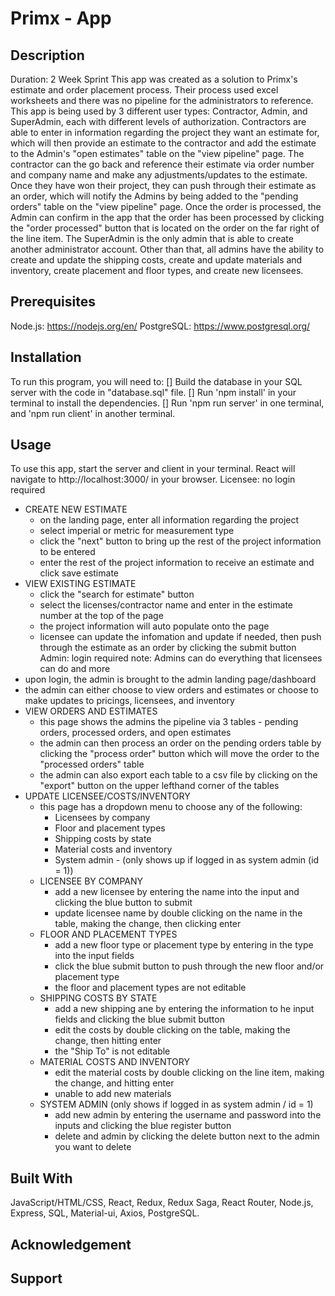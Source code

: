 # Primx - App

## Description
Duration: 2 Week Sprint
This app was created as a solution to Primx's estimate and order placement process. Their process used excel worksheets and there was no pipeline for the administrators to reference. This app is being used by 3 different user types: Contractor, Admin, and SuperAdmin, each with different levels of authorization. Contractors are able to enter in information regarding the project they want an estimate for, which will then provide an estimate to the contractor and add the estimate to the Admin's "open estimates" table on the "view pipeline" page. The contractor can the go back and reference their estimate via order number and company name and make any adjustments/updates to the estimate. Once they have won their project, they can push through their estimate as an order, which will notify the Admins by being added to the "pending orders" table on the "view pipeline" page. Once the order is processed, the Admin can confirm in the app that the order has been processed by clicking the "order processed" button that is located on the order on the far right of the line item. The SuperAdmin is the only admin that is able to create another administrator account. Other than that, all admins have the ability to create and update the shipping costs, create and update materials and inventory, create placement and floor types, and create new licensees. 

## Prerequisites
Node.js: https://nodejs.org/en/
PostgreSQL: https://www.postgresql.org/

## Installation
To run this program, you will need to:
[] Build the database in your SQL server with the code in "database.sql" file. 
[] Run 'npm install' in your terminal to install the dependencies.
[] Run 'npm run server' in one terminal, and 'npm run client' in another terminal.

## Usage
To use this app, start the server and client in your terminal.  React will navigate to http://localhost:3000/ in your browser.
Licensee: no login required
  - CREATE NEW ESTIMATE
    - on the landing page, enter all information regarding the project
    - select imperial or metric for measurement type
    - click the "next" button to bring up the rest of the project information to be entered
    - enter the rest of the project information to receive an estimate and click save estimate
  - VIEW EXISTING ESTIMATE 
    - click the "search for estimate" button
    - select the licenses/contractor name and enter in the estimate number at the top of the page
    - the project information will auto populate onto the page
    - licensee can update the infomation and update if needed, then push through the estimate as an order by clicking the submit button
Admin: login required
note: Admins can do everything that licensees can do and more
  - upon login, the admin is brought to the admin landing page/dashboard
  - the admin can either choose to view orders and estimates or choose to make updates to pricings, licensees, and inventory
  - VIEW ORDERS AND ESTIMATES
    - this page shows the admins the pipeline via 3 tables - pending orders, processed orders, and open estimates
    - the admin can then process an order on the pending orders table by clicking the "process order" button which will move the order to the "processed orders" table
    - the admin can also export each table to a csv file by clicking on the "export" button on the upper lefthand corner of the tables
  - UPDATE LICENSEE/COSTS/INVENTORY
    - this page has a dropdown menu to choose any of the following:
        - Licensees by company
        - Floor and placement types
        - Shipping costs by state
        - Material costs and inventory
        - System admin - (only shows up if logged in as system admin (id = 1))
    - LICENSEE  BY COMPANY
      - add a new licensee by entering the name into the input and clicking the blue button to submit
      - update licensee name by double clicking on the name in the table, making the change, then clicking enter
    - FLOOR AND PLACEMENT TYPES
      - add a new floor type or placement type by entering in the type into the input fields
      - click the blue submit button to push through the new floor and/or placement type
      - the floor and placement types are not editable
    - SHIPPING COSTS BY STATE
      - add a new shipping ane by entering the information to he input fields and clicking the blue submit button
      - edit the costs by double clicking on the table, making the change, then hitting enter
      - the "Ship To" is not editable
    - MATERIAL COSTS AND INVENTORY
      - edit the material costs by double clicking on the line item, making the change, and hitting enter
      - unable to add new materials
    - SYSTEM ADMIN (only shows if logged in as system admin / id = 1)
      - add new admin by entering the username and password into the inputs and clicking the blue register button
      - delete and admin by clicking the delete button next to the admin you want to delete

## Built With
JavaScript/HTML/CSS, React, Redux, Redux Saga, React Router, Node.js, Express, SQL, Material-ui, Axios, PostgreSQL. 

## Acknowledgement


## Support

